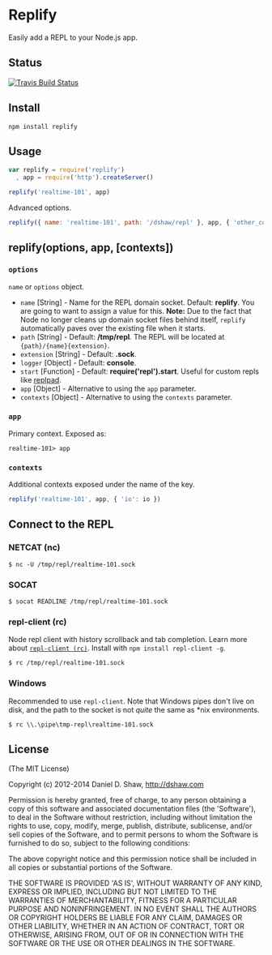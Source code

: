 # Replify

Easily add a REPL to your Node.js app.


## Status

[![Travis Build Status](https://secure.travis-ci.org/dshaw/replify.png)](http://travis-ci.org/dshaw/replify)

## Install

    npm install replify
	
## Usage

```js
var replify = require('replify')
  , app = require('http').createServer()

replify('realtime-101', app)
```

Advanced options.

```js
replify({ name: 'realtime-101', path: '/dshaw/repl' }, app, { 'other_context': io })
```

## replify(options, app, [contexts])

### `options`

`name` or `options` object.

- `name` [String] - Name for the REPL domain socket. Default: **replify**. You are going to want to assign a value for this. **Note:** Due to the fact that Node no longer cleans up domain socket files behind itself, `replify` automatically paves over the existing file when it starts.
- `path` [String] - Default: **/tmp/repl**. The REPL will be located at `{path}/{name}{extension}`.
- `extension` [String] - Default: **.sock**.
- `logger` [Object] - Default: **console**.
- `start` [Function] - Default: **require('repl').start**. Useful for custom repls like [replpad](https://github.com/thlorenz/replpad).
- `app` [Object] - Alternative to using the `app` parameter.
- `contexts` [Object] - Alternative to using the `contexts` parameter.

### `app`

Primary context. Exposed as:

    realtime-101> app

### `contexts`

Additional contexts exposed under the name of the key.

```js
replify('realtime-101', app, { 'io': io })
```

## Connect to the REPL

### NETCAT (nc)

    $ nc -U /tmp/repl/realtime-101.sock

### SOCAT

    $ socat READLINE /tmp/repl/realtime-101.sock

### repl-client (rc)

Node repl client with history scrollback and tab completion. Learn more about [`repl-client (rc)`](https://github.com/dshaw/repl-client). Install with `npm install repl-client -g`.

    $ rc /tmp/repl/realtime-101.sock
    
### Windows

Recommended to use `repl-client`. Note that Windows pipes don't live on disk, and the path to the socket is not *quite* the same as *nix environments.

    $ rc \\.\pipe\tmp-repl\realtime-101.sock

## License

(The MIT License)

Copyright (c) 2012-2014 Daniel D. Shaw, http://dshaw.com

Permission is hereby granted, free of charge, to any person obtaining
a copy of this software and associated documentation files (the
'Software'), to deal in the Software without restriction, including
without limitation the rights to use, copy, modify, merge, publish,
distribute, sublicense, and/or sell copies of the Software, and to
permit persons to whom the Software is furnished to do so, subject to
the following conditions:

The above copyright notice and this permission notice shall be
included in all copies or substantial portions of the Software.

THE SOFTWARE IS PROVIDED 'AS IS', WITHOUT WARRANTY OF ANY KIND,
EXPRESS OR IMPLIED, INCLUDING BUT NOT LIMITED TO THE WARRANTIES OF
MERCHANTABILITY, FITNESS FOR A PARTICULAR PURPOSE AND NONINFRINGEMENT.
IN NO EVENT SHALL THE AUTHORS OR COPYRIGHT HOLDERS BE LIABLE FOR ANY
CLAIM, DAMAGES OR OTHER LIABILITY, WHETHER IN AN ACTION OF CONTRACT,
TORT OR OTHERWISE, ARISING FROM, OUT OF OR IN CONNECTION WITH THE
SOFTWARE OR THE USE OR OTHER DEALINGS IN THE SOFTWARE.
